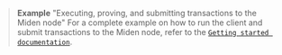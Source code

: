> **Example** "Executing, proving, and submitting transactions to the Miden node"
> For a complete example on how to run the client and submit transactions to the Miden node, refer to the [`Getting started documentation`](https://docs.polygon.technology/miden/miden-base/introduction/get-started/prerequisites/).
